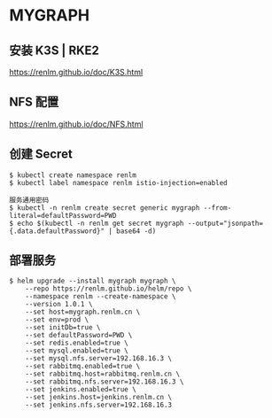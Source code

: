 # MYGRAPH

## 安装 K3S | RKE2
<a href="https://renlm.github.io/doc/K3S.html" target="_blank">https://<span></span>renlm.github.io/doc/K3S.html</a>  

## NFS 配置  
<a href="https://renlm.github.io/doc/NFS.html" target="_blank">https://<span></span>renlm.github.io/doc/NFS.html</a>  

## 创建 Secret
	$ kubectl create namespace renlm
	$ kubectl label namespace renlm istio-injection=enabled
	
	服务通用密码  
	$ kubectl -n renlm create secret generic mygraph --from-literal=defaultPassword=PWD
    $ echo $(kubectl -n renlm get secret mygraph --output="jsonpath={.data.defaultPassword}" | base64 -d)
	  	
## 部署服务
	$ helm upgrade --install mygraph mygraph \
        --repo https://renlm.github.io/helm/repo \
        --namespace renlm --create-namespace \
        --version 1.0.1 \
        --set host=mygraph.renlm.cn \
        --set env=prod \
        --set initDb=true \
        --set defaultPassword=PWD \
        --set redis.enabled=true \
        --set mysql.enabled=true \
        --set mysql.nfs.server=192.168.16.3 \
        --set rabbitmq.enabled=true \
        --set rabbitmq.host=rabbitmq.renlm.cn \
        --set rabbitmq.nfs.server=192.168.16.3 \
        --set jenkins.enabled=true \
        --set jenkins.host=jenkins.renlm.cn \
        --set jenkins.nfs.server=192.168.16.3